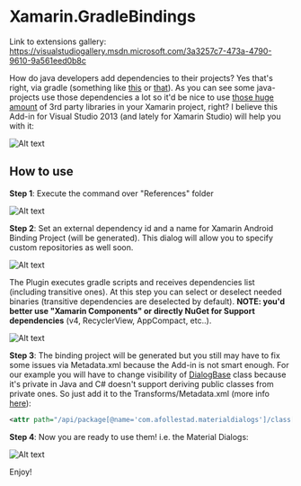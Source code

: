 Xamarin.GradleBindings
=========

Link to extensions gallery: https://visualstudiogallery.msdn.microsoft.com/3a3257c7-473a-4790-9610-9a561eed0b8c

How do java developers add dependencies to their projects? Yes that's right, via gradle (something like [this](https://github.com/WhisperSystems/TextSecure/blob/master/build.gradle#L37) or [that](https://github.com/popcorn-official/popcorn-android/blob/development/mobile/build.gradle#L92)). As you can see some java-projects use those dependencies a lot so it'd be nice to use [those huge amount](https://github.com/wasabeef/awesome-android-ui) of 3rd party libraries in your Xamarin project, right? I believe this Add-in for Visual Studio 2013 (and lately for Xamarin Studio) will help you with it:

![Alt text](https://habrastorage.org/files/23d/fd9/973/23dfd9973154427b8d189120e4c15a5d.gif)

## How to use
**Step 1**: Execute the command over "References" folder

![Alt text](https://habrastorage.org/files/f19/c62/8e1/f19c628e122349129eaa0436f891b49a.png)

**Step 2**: Set an external dependency id and a name for Xamarin Android Binding Project (will be generated). This dialog will allow you to specify custom repositories as well soon.

![Alt text](https://habrastorage.org/files/2d5/006/e93/2d5006e93bfd4f66959c327236fd6d5d.png)

The Plugin executes gradle scripts and receives dependencies list (including transitive ones). At this step you can select or deselect needed binaries (transitive dependencies are deselected by default).
**NOTE: you'd better use "Xamarin Components" or directly NuGet for Support dependencies** (v4, RecyclerView, AppCompact, etc..).

![Alt text](https://habrastorage.org/files/d33/b60/0ae/d33b600ae87e41888c59fda2971861a0.png)

**Step 3**: The binding project will be generated but you still may have to fix some issues via Metadata.xml because the Add-in is not smart enough. For our example you will have to change visibility of [DialogBase](https://github.com/afollestad/material-dialogs/blob/master/library/src/main/java/com/afollestad/materialdialogs/DialogBase.java#L14) class because it's private in Java and C# doesn't support deriving public classes from private ones. So just add it to the Transforms/Metadata.xml (more info [here](http://developer.xamarin.com/guides/android/advanced_topics/java_integration_overview/binding_a_java_library_(.jar)/#Resolving_API_Differences)):

```Xml
<attr path="/api/package[@name='com.afollestad.materialdialogs']/class[@name='DialogBase']" name="visibility">public</attr>
```


**Step 4**: Now you are ready to use them! i.e. the Material Dialogs:

![Alt text](https://habrastorage.org/files/273/712/364/2737123640984b55b37d6a286b0c741f.png)

Enjoy! 
